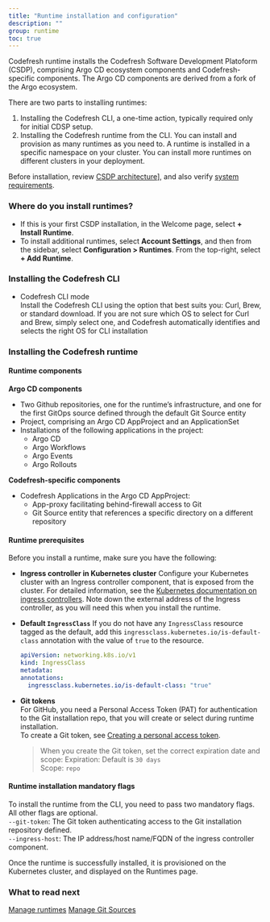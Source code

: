 ```yaml
---
title: "Runtime installation and configuration"
description: ""
group: runtime
toc: true
---
```



Codefresh runtime installs the Codefresh Software Development Platoform (CSDP), comprising Argo CD ecosystem components and Codefresh-specific components. The Argo CD components are derived from a fork of the Argo ecosystem.

There are two parts to installing runtimes:
1. Installing the Codefresh CLI, a one-time action, typically required only for initial CDSP setup.
2. Installing the Codefresh runtime from the CLI. You can install and provision as many runtimes as you need to. A runtime is installed in a specific namespace on your cluster. You can install more runtimes on different clusters in your deployment.

Before installation, review [CSDP architecture]({{site.baseurl}}/docs/getting-started/architecture)], and also verify [system requirements]({{site.baseurl}}/docs/runtime/monitor-manage-runtimes).


### Where do you install runtimes?
* If this is your first CSDP installation, in the Welcome page, select **+ Install Runtime**.
* To install additional runtimes, select **Account Settings**, and then from the sidebar, select **Configuration > Runtimes**. From the top-right, select **+ Add Runtime**.

### Installing the Codefresh CLI
* Codefresh CLI mode  
  Install the Codefresh CLI using the option that best suits you: Curl, Brew, or standard download. If you are not sure which OS to select for Curl and Brew, simply select one, and Codefresh automatically identifies and selects the right OS for CLI installation

### Installing the Codefresh runtime

#### Runtime components
 
**Argo CD components** 

* Two Github repositories, one for the runtime’s infrastructure, and one for the first GitOps source defined through the default Git Source entity
* Project, comprising an Argo CD AppProject and an ApplicationSet
* Installations of the following applications in the project:
  * Argo CD 
  * Argo Workflows 
  * Argo Events
  * Argo Rollouts
  
**Codefresh-specific components**  
* Codefresh Applications in the Argo CD AppProject:  
  * App-proxy facilitating behind-firewall access to Git 
  * Git Source entity that references a specific directory on a different repository
   

#### Runtime prerequisites
Before you install a runtime, make sure you have the following: 

* **Ingress controller in Kubernetes cluster** 
  Configure your Kubernetes cluster with an Ingress controller component, that is exposed from the cluster. For detailed information, see the [Kubernetes documentation on ingress controllers](https://kubernetes.io/docs/concepts/services-networking/ingress-controllers/).
  Note down the external address of the Ingress controller, as you will need this when you install the runtime. 

* **Default `IngressClass`** 
  If you do not have any `IngressClass` resource tagged as the default, add this `ingressclass.kubernetes.io/is-default-class` annotation with the value of `true` to the resource.
  
  ```yaml
  apiVersion: networking.k8s.io/v1
  kind: IngressClass
  metadata:
  annotations:
    ingressclass.kubernetes.io/is-default-class: "true" 
  ```

* **Git tokens**  
  For GitHub, you need a Personal Access Token (PAT) for authentication to the Git installation repo, that you will create or select during runtime installation.   
  To create a Git token, see [Creating a personal access token](https://docs.github.com/en/authentication/keeping-your-account-and-data-secure/creating-a-personal-access-token).

  > When you create the Git token, set the correct expiration date and scope: 
   Expiration: Default is `30 days`  
   Scope: `repo`

#### Runtime installation mandatory flags
To install the runtime from the CLI, you need to pass two mandatory flags. All other flags are optional.  
`--git-token`: The Git token authenticating access to the Git installation repository defined.  
`--ingress-host`: The IP address/host name/FQDN of the ingress controller component.
 
Once the runtime is successfully installed, it is provisioned on the Kubernetes cluster, and displayed on the Runtimes page. 

### What to read next
[Manage runtimes]({{site.baseurl}}/docs/runtime/monitor-manage-runtimes/)
[Manage Git Sources]({{site.baseurl}}/docs/runtime/git-sources/)
